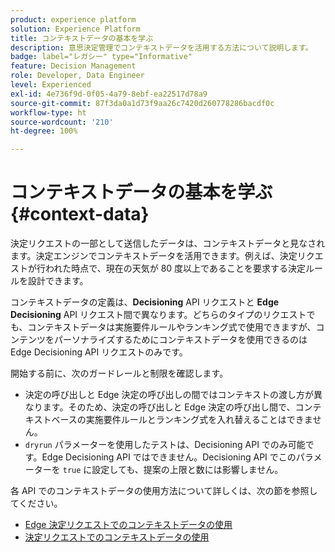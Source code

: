 ```yaml
---
product: experience platform
solution: Experience Platform
title: コンテキストデータの基本を学ぶ
description: 意思決定管理でコンテキストデータを活用する方法について説明します。
badge: label="レガシー" type="Informative"
feature: Decision Management
role: Developer, Data Engineer
level: Experienced
exl-id: 4e736f9d-0f05-4a79-8ebf-ea22517d78a9
source-git-commit: 87f3da0a1d73f9aa26c7420d260778286bacdf0c
workflow-type: ht
source-wordcount: '210'
ht-degree: 100%

---
```


# コンテキストデータの基本を学ぶ {#context-data}

決定リクエストの一部として送信したデータは、コンテキストデータと見なされます。決定エンジンでコンテキストデータを活用できます。例えば、決定リクエストが行われた時点で、現在の天気が 80 度以上であることを要求する決定ルールを設計できます。

コンテキストデータの定義は、**Decisioning** API リクエストと **Edge Decisioning** API リクエスト間で異なります。どちらのタイプのリクエストでも、コンテキストデータは実施要件ルールやランキング式で使用できますが、コンテンツをパーソナライズするためにコンテキストデータを使用できるのは Edge Decisioning API リクエストのみです。

開始する前に、次のガードレールと制限を確認します。

* 決定の呼び出しと Edge 決定の呼び出しの間ではコンテキストの渡し方が異なります。そのため、決定の呼び出しと Edge 決定の呼び出し間で、コンテキストベースの実施要件ルールとランキング式を入れ替えることはできません。
* `dryrun` パラメーターを使用したテストは、Decisioning API でのみ可能です。Edge Decisioning API ではできません。Decisioning API でこのパラメーターを `true` に設定しても、提案の上限と数には影響しません。

各 API でのコンテキストデータの使用方法について詳しくは、次の節を参照してください。

* [Edge 決定リクエストでのコンテキストデータの使用](context-data-edge.md)
* [決定リクエストでのコンテキストデータの使用](context-data-decisioning.md)

